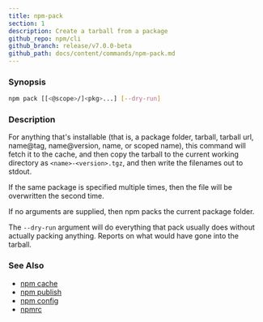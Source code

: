 ```yaml
---
title: npm-pack
section: 1
description: Create a tarball from a package
github_repo: npm/cli
github_branch: release/v7.0.0-beta
github_path: docs/content/commands/npm-pack.md
---
```


### Synopsis

```bash
npm pack [[<@scope>/]<pkg>...] [--dry-run]
```

### Description

For anything that's installable (that is, a package folder, tarball,
tarball url, name@tag, name@version, name, or scoped name), this
command will fetch it to the cache, and then copy the tarball to the
current working directory as `<name>-<version>.tgz`, and then write
the filenames out to stdout.

If the same package is specified multiple times, then the file will be
overwritten the second time.

If no arguments are supplied, then npm packs the current package folder.

The `--dry-run` argument will do everything that pack usually does without
actually packing anything. Reports on what would have gone into the tarball.

### See Also

* [npm cache](/cli/v7/commands/npm-cache)
* [npm publish](/cli/v7/commands/npm-publish)
* [npm config](/cli/v7/commands/npm-config)
* [npmrc](/cli/v7/configuring-npm/npmrc)
